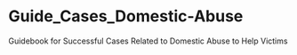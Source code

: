 # Guide_Cases_Domestic-Abuse
Guidebook for Successful Cases Related to Domestic Abuse to Help Victims
